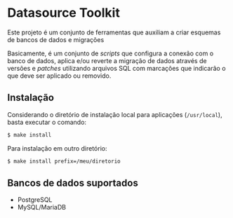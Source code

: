 Datasource Toolkit
==================

Este projeto é um conjunto de ferramentas que auxiliam a criar esquemas de
bancos de dados e migrações

Basicamente, é um conjunto de _scripts_ que configura a conexão com o banco de
dados, aplica e/ou reverte a migração de dados através de versões e _patches_
utilizando arquivos SQL com marcações que indicarão o que deve ser aplicado ou
removido.

## Instalação

Considerando o diretório de instalação local para aplicações (`/usr/local`),
basta executar o comando:

```sh
$ make install
```

Para instalação em outro diretório:

```sh
$ make install prefix=/meu/diretorio
```

## Bancos de dados suportados

- PostgreSQL
- MySQL/MariaDB
